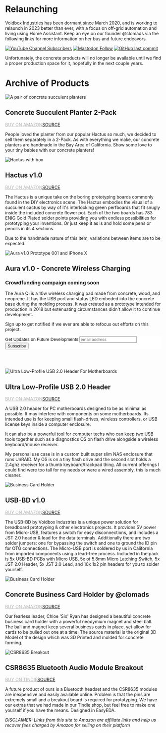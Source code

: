 # Relaunching

Voidbox Industries has been dormant since March 2020, and is working to relaunch in 2023 better than ever, with a focus on off-grid automation and living using Home Assistant. Keep an eye on our founder @clomads via the following links for more information on her bus and future endeavors.
<base target="_blank">

[![YouTube Channel Subscribers](https://img.shields.io/youtube/channel/subscribers/UCqT1BzltoQfUR3wCvFmss4w?logo=youtube&style=flat-square)](https://www.youtube.com/clomads) [![Mastodon Follow](https://img.shields.io/mastodon/follow/109247841490915473?style=flat-square)](https://www.mastodon.social/@clomads) [![GitHub last commit](https://img.shields.io/github/last-commit/vdbxio/vdbxio.github.io?style=flat-square)](https://github.com/vdbxio/vdbxio.github.io)



Unfortunately, the concrete products will no longer be available until we find a proper production space for it, hopefully in the next couple years. 



# Archive of Products



![A pair of  concrete succulent planters](/img/resize/concrete-planter-2up-main.jpg)
## Concrete Succulent Planter 2-Pack
<a class="button" target="_blank" href="https://amzn.to/2TOIPU9" style="pointer-events: none;opacity:30%;">BUY ON AMAZON</a><a href="https://github.com/vdbxio/Hactus" class="button" target="_blank">SOURCE</a>

People loved the planter from our popular Hactus so much, we decided to sell them separately in a 2-Pack. As with everything we make, our concrete planters are handmade in the Bay Area of California. Show some love to your tiny babies with our concrete planters!




![Hactus with box](/img/resize/hactus-with-box.jpg)
## Hactus v1.0
<a class="button" target="_blank" href="https://amzn.to/3cO4u7I" style="pointer-events: none;opacity:30%;">BUY ON AMAZON</a><a href="https://github.com/vdbxio/Hactus" class="button" target="_blank">SOURCE</a>

The Hactus is a unique take on the boring prototyping boards commonly found in the DIY electronics scene. The Hactus embodies the visual of a succulent cactus by way of it's interlocking green perfboards that fit snugly inside the included concrete flower pot. Each of the two boards has 783 ENIG Gold Plated solder points providing you with endless possibilities for prototyping your inventions. Or just keep it as is and hold some pens or pencils in its 4 sections.

Due to the handmade nature of this item, variations between items are to be expected.


![Aura v1.0 Prototype 001 and iPhone X](/img/aura-v1-1500-50.jpg)
## Aura v1.0 - Concrete Wireless Charging
### Crowdfunding campaign coming soon
The Aura Qi is a 10w wireless charging pad made from concrete, wood, and neoprene. It has the USB port and status LED embeded into the concrete base during the molding process. It was created as a prototype intended for production in 2018 but extenuating circumstances didn't allow it to continue development.

Sign up to get notified if we ever are able to refocus out efforts on this project.
<!-- Begin Mailchimp Signup Form -->
<link href="//cdn-images.mailchimp.com/embedcode/horizontal-slim-10_7.css" rel="stylesheet" type="text/css">
<style type="text/css">
	#mc_embed_signup{background:#fff; clear:left; font:14px Helvetica,Arial,sans-serif; width:100%;}
	/* Add your own MailChimp form style overrides in your site stylesheet or in this style block.
	   We recommend moving this block and the preceding CSS link to the HEAD of your HTML file. */
</style>
<div id="mc_embed_signup">
<form action="https://vdbx.us19.list-manage.com/subscribe/post?u=f5eaeae7c3bc18617989bbbcd&amp;id=abf6f08941" method="post" id="mc-embedded-subscribe-form" name="mc-embedded-subscribe-form" class="validate" target="_blank" novalidate>
    <div id="mc_embed_signup_scroll">
	<label for="mce-EMAIL">Get Updates on Future Developments</label>
	<input type="email" value="" name="EMAIL" class="email" id="mce-EMAIL" placeholder="email address" required>
    <!-- real people should not fill this in and expect good things - do not remove this or risk form bot signups-->
    <div style="position: absolute; left: -5000px;" aria-hidden="true"><input type="text" name="b_f5eaeae7c3bc18617989bbbcd_abf6f08941" tabindex="-1" value=""></div>
    <div class="clear"><input type="submit" value="Subscribe" name="subscribe" id="mc-embedded-subscribe" class="button"></div>
    </div>
</form>
</div>

<!--End mc_embed_signup-->

<br><br>




![Ultra Low-Profile USB 2.0 Header For Motherboards](/img/resize/P1030309.jpg)
## Ultra Low-Profile USB 2.0 Header
<a class="button" target="_blank" href="https://amzn.to/2LSu0Kv" style="pointer-events: none;opacity:30%;">BUY ON AMAZON</a><a href="https://easyeda.com/clomads/usb-header-for-motherboard" class="button" target="_blank">SOURCE</a>

A USB 2.0 header for PC motherboards designed to be as minimal as possible. It may interfere with components on some motherboards. Its intended use is for keeping small flash-drives, wireless controllers, or USB license keys inside a computer enclosure.

It can also be a powerful tool for computer techs who can keep two USB tools together such as a diagnostics OS on flash drive alongside a wireless keyboard/mouse receiver.

My personal use case is in a custom built super slim NAS enclosure that runs UnRAID. My OS is on a tiny flash drive and the second slot holds a 2.4ghz receiver for a thumb keyboard/trackpad thing. All current offerings I could find were too tall for my needs or were a wired assembly, this is much cleaner.

![Business Card Holder](/img/resize/P1010574-2.jpg)
## USB-BD v1.0
<a class="button" target="_blank" href="https://amzn.to/2jew8zY" style="pointer-events: none;opacity:30%;">BUY ON AMAZON</a><a href="https://github.com/vdbxio/USB-BD" class="button" target="_blank">SOURCE</a>

The USB-BD by Voidbox Industries is a unique power solution for breadboard prototyping & other electronics projects. It provides 5V power from Micro-USB, features a switch for easy disconnections, and includes a JST 2.0 header & lead for the data terminals. Additionally there are two solder jumpers: one for bypassing the switch and one to ground the ID pin for OTG connections. The Micro-USB port is soldered by us in California from imported components using a lead-free process. Included in the pack is 5x USB-BD PCBs with Micro USB, 5x of 5.8mm Micro Latching Switch, 5x JST 2.0 Header, 5x JST 2.0 Lead, and 10x 1x2 pin headers for you to solder yourself.


![Business Card Holder](/img/resize/2020-card-holder-main3.jpg)
## Concrete Business Card Holder by @clomads
<a class="button" target="_blank" href="http://amzn.to/2F9KP4S" style="pointer-events: none;opacity:30%;">BUY ON AMAZON</a><a href="https://github.com/vdbxio/clomads-card-holder/" class="button" target="_blank">SOURCE</a>

Our fearless leader, Chloe 'Six' Ryan has designed a beautiful concrete business card holder with a powerful neodymium magnet and steel ball. The ball and magnet keep several business cards in place, yet allow for cards to be pulled out one at a time. The source material is the original 3D Model of the design which was 3D Printed and molded for concrete forming.


![CSR8635 Breakout](/img/resize/P1010241-3.jpg)
## CSR8635 Bluetooth Audio Module Breakout
<a class="button" target="_blank" href="https://www.tindie.com/products/11431/" style="pointer-events: none;opacity:30%;">BUY ON TINDIE</a><a class="button" target="_blank" href="https://easyeda.com/clomads/CSR8635_Breakout-72f90a02e918496186b20209678dd9dc">SOURCE</a>

A future product of ours is a Bluetooth headset and the CSR8635 modules are inexpensive and easily available online. Problem is that the pins are extremely small and a breakout board is required for prototyping. We have our extras that we had made in our Tindie shop, but feel free to make one yourself if you have the means. Designed in EasyEDA.


*DISCLAIMER: Links from this site to Amazon are affiliate links and help us recover fees charged by Amazon for selling on their platform*
